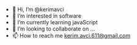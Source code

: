 - 👋 Hi, I’m @kerimavci
- 👀 I’m interested in software
- 🌱 I’m currently learning javaScript
- 💞️ I’m looking to collaborate on ...
- 📫 How to reach me kerim.avci.611@gmail.com

<!---
kerimavci/kerimavci is a ✨ special ✨ repository because its `README.md` (this file) appears on your GitHub profile.
You can click the Preview link to take a look at your changes.
--->
